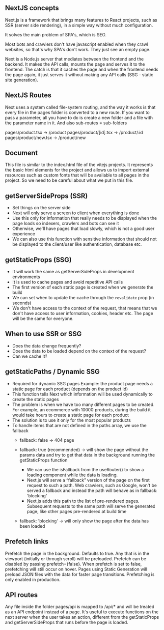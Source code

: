 ## NextJS concepts

Next.js is a framework that brings many features to React projects,
such as SSR (server side rendering), in a simple way without much configuration.

It solves the main problem of SPA's, which is SEO.

Most bots and crawlers don't have javascript enabled when they crawl websites,
so that's why SPA's don't work. They just see an empty page.

Next is a Node.js server that mediates between the frontend and the backend.
It makes the API calls, mounts the page and serves it to the frontend. The catch is
that it caches the page and when the frontend needs the page again,
it just serves it without making any API calls (SSG - static site generation).

## NextJS Routes

Next uses a system called file-system routing, and the way it works is that every
file in the pages folder is converted to a new route. If you want to pass a parameter,
all you have to do is create a new folder and a file with the parameter name in it.
And also sub-routes = sub-folders

pages/product.tsx -> /product
pages/product/[id].tsx -> /product/:id
pages/product/new.tsx -> /product/new

## Document

This file is similar to the index.html file of the vitejs projects. It represents
the basic html elements for the project and allows us to import external resources
such as custom fonts that will be available to all pages in the project. So we need to
be careful about what we put in this file.

## getServerSideProps (SSR)

- Set things on the server side
- Next will only serve a screen to client when everything is done
- Use this only for information that really needs to be displayed when the page
loads so indexers, crawlers and bots can see it
- Otherwise, we'll have pages that load slowly, which is not a good user experience
- We can also use this function with sensitive information that should not be
displayed to the client/user like authentication, database etc.

## getStaticProps (SSG)

- It will work the same as getServerSideProps in development environments
- It is used to cache pages and avoid repetitive API calls
- The first version of each static page is created when we generate the build
- We can set when to update the cache through the `revalidate` prop (in seconds)
- We don't have access to the context of the request, that means that we don't
have access to user information, cookies, header etc. The page will be the same
for everyone.

## When to use SSR or SSG
- Does the data change frequently?
- Does the data to be loaded depend on the context of the request?
- Can we cache it?

## getStaticPaths / Dynamic SSG
- Required for dynamic SSG pages
Example: the product page needs a static page for each product (depends on the product id)
- This function tells Next which information will be used dynamically to create the static pages
- The problem is when we have too many different pages to be created. For example,
an ecommerce with 10000 products, during the build it would take hours to create
a static page for each product
- The solution is to use it only for the most popular products
- To handle items that are not defined in the paths array, we use the fallback
  - fallback: false -> 404 page

  - fallback: true (recommended) -> will show the page without the params data and
  try to get that data in the background running the getStaticProps function
    - We can use the isFallback from the useRouter() to show a loading component
    while the data is loading.
    - Next.js will serve a “fallback” version of the page on the first request
    to such a path. Web crawlers, such as Google, won't be served a fallback and
    instead the path will behave as in fallback: 'blocking'
    - Next.js adds this path to the list of pre-rendered pages. Subsequent requests to the
    same path will serve the generated page, like other pages pre-rendered at build time

  - fallback: 'blocking' -> will only show the page after the data has been loaded

## Prefetch links

Prefetch the page in the background. Defaults to true. Any <Link /> that is in the
viewport (initially or through scroll) will be preloaded. Prefetch can be disabled
by passing prefetch={false}. When prefetch is set to false, prefetching will still
occur on hover. Pages using Static Generation will preload JSON files with the data
for faster page transitions. Prefetching is only enabled in production.

## API routes

Any file inside the folder pages/api is mapped to /api/* and will be treated as
an API endpoint instead of a page.
It's useful to execute functions on the next server when the user takes an action,
different from the getStaticProps and getServerSideProps that runs before the page is loaded.
